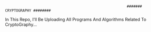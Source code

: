                                                             ####### CRYPTOGRAPHY ########

In This Repo, I'll Be Uploading All Programs And Algorithms Related To CryptoGraphy...
